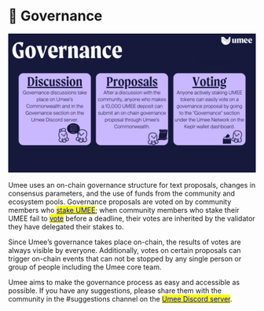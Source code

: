 # 📜 Governance

![](<.gitbook/assets/Umee Governance Infographic.png>)

Umee uses an on-chain governance structure for text proposals, changes in consensus parameters, and the use of funds from the community and ecosystem pools. Governance proposals are voted on by community members who [<mark style="color:blue;">stake UMEE</mark>](https://docs.umee.cc/user-guides/staking-umee/staking-umee); when community members who stake their UMEE fail to [<mark style="color:blue;">vote</mark>](https://docs.umee.cc/user-guides/governance/voting) before a deadline, their votes are inherited by the validator they have delegated their stakes to.&#x20;

Since Umee’s governance takes place on-chain, the results of votes are always visible by everyone. Additionally, votes on certain proposals can trigger on-chain events that can not be stopped by any single person or group of people including the Umee core team.

Umee aims to make the governance process as easy and accessible as possible. If you have any suggestions, please share them with the community in the #suggestions channel on the [<mark style="color:blue;">Umee Discord server</mark>](https://discord.gg/umee).
